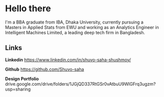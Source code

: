 # Hello there

I'm a BBA graduate from IBA, Dhaka University, currently pursuing a Masters in Applied Stats from EWU and working as an Analytics
Engineer in Intelligent Machines Limited, a leading deep tech firm in Bangladesh. 

## Links

**Linkedin** 
https://www.linkedin.com/in/shuvo-saha-shushmoy/

**Github** 
https://github.com/Shuvo-saha

**Design Portfolio** 
drive.google.com/drive/folders/1JGjQD337RtGSr0vAtbuU9WlGFrq3ugzm?usp=sharing  
